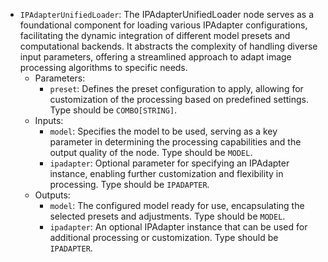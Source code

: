 - `IPAdapterUnifiedLoader`: The IPAdapterUnifiedLoader node serves as a foundational component for loading various IPAdapter configurations, facilitating the dynamic integration of different model presets and computational backends. It abstracts the complexity of handling diverse input parameters, offering a streamlined approach to adapt image processing algorithms to specific needs.
    - Parameters:
        - `preset`: Defines the preset configuration to apply, allowing for customization of the processing based on predefined settings. Type should be `COMBO[STRING]`.
    - Inputs:
        - `model`: Specifies the model to be used, serving as a key parameter in determining the processing capabilities and the output quality of the node. Type should be `MODEL`.
        - `ipadapter`: Optional parameter for specifying an IPAdapter instance, enabling further customization and flexibility in processing. Type should be `IPADAPTER`.
    - Outputs:
        - `model`: The configured model ready for use, encapsulating the selected presets and adjustments. Type should be `MODEL`.
        - `ipadapter`: An optional IPAdapter instance that can be used for additional processing or customization. Type should be `IPADAPTER`.
